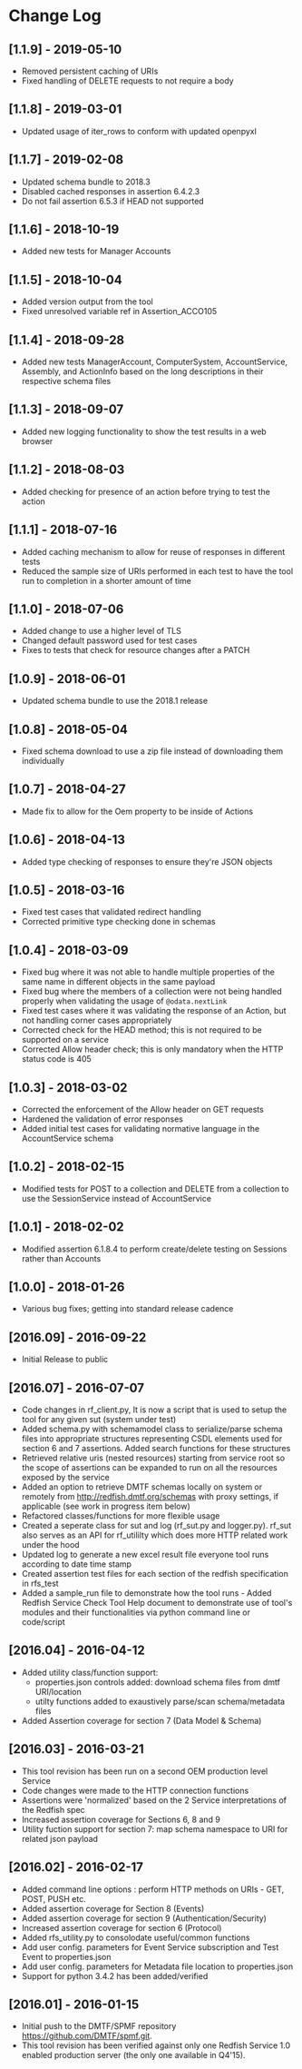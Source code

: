 # Change Log

## [1.1.9] - 2019-05-10
- Removed persistent caching of URIs
- Fixed handling of DELETE requests to not require a body

## [1.1.8] - 2019-03-01
- Updated usage of iter_rows to conform with updated openpyxl

## [1.1.7] - 2019-02-08
- Updated schema bundle to 2018.3
- Disabled cached responses in assertion 6.4.2.3
- Do not fail assertion 6.5.3 if HEAD not supported

## [1.1.6] - 2018-10-19
- Added new tests for Manager Accounts

## [1.1.5] - 2018-10-04
- Added version output from the tool
- Fixed unresolved variable ref in Assertion_ACCO105

## [1.1.4] - 2018-09-28
- Added new tests ManagerAccount, ComputerSystem, AccountService, Assembly, and ActionInfo based on the long descriptions in their respective schema files

## [1.1.3] - 2018-09-07
- Added new logging functionality to show the test results in a web browser

## [1.1.2] - 2018-08-03
- Added checking for presence of an action before trying to test the action

## [1.1.1] - 2018-07-16
- Added caching mechanism to allow for reuse of responses in different tests
- Reduced the sample size of URIs performed in each test to have the tool run to completion in a shorter amount of time

## [1.1.0] - 2018-07-06
- Added change to use a higher level of TLS
- Changed default password used for test cases
- Fixes to tests that check for resource changes after a PATCH

## [1.0.9] - 2018-06-01
- Updated schema bundle to use the 2018.1 release

## [1.0.8] - 2018-05-04
- Fixed schema download to use a zip file instead of downloading them individually

## [1.0.7] - 2018-04-27
- Made fix to allow for the Oem property to be inside of Actions

## [1.0.6] - 2018-04-13
- Added type checking of responses to ensure they're JSON objects

## [1.0.5] - 2018-03-16
- Fixed test cases that validated redirect handling
- Corrected primitive type checking done in schemas

## [1.0.4] - 2018-03-09
- Fixed bug where it was not able to handle multiple properties of the same name in different objects in the same payload
- Fixed bug where the members of a collection were not being handled properly when validating the usage of `@odata.nextLink`
- Fixed test cases where it was validating the response of an Action, but not handling corner cases appropriately
- Corrected check for the HEAD method; this is not required to be supported on a service
- Corrected Allow header check; this is only mandatory when the HTTP status code is 405

## [1.0.3] - 2018-03-02
- Corrected the enforcement of the Allow header on GET requests
- Hardened the validation of error responses
- Added initial test cases for validating normative language in the AccountService schema

## [1.0.2] - 2018-02-15
- Modified tests for POST to a collection and DELETE from a collection to use the SessionService instead of AccountService

## [1.0.1] - 2018-02-02
- Modified assertion 6.1.8.4 to perform create/delete testing on Sessions rather than Accounts

## [1.0.0] - 2018-01-26
- Various bug fixes; getting into standard release cadence

## [2016.09] - 2016-09-22
- Initial Release to public

## [2016.07] - 2016-07-07
- Code changes in rf_client.py, It is now a script that is used to setup the tool for any given sut (system under test)
- Added schema.py with schemamodel class to serialize/parse schema files into appropriate structures representing CSDL elements used for section 6 and 7 assertions. Added search functions for these structures
- Retrieved relative uris (nested resources) starting from service root so the scope of assertions can be expanded to run on all the resources exposed by the service
- Added an option to retrieve DMTF schemas locally on system or remotely from http://redfish.dmtf.org/schemas with proxy settings, if applicable (see work in progress item below)
- Refactored classes/functions for more flexible usage 
- Created a seperate class for sut and log (rf_sut.py and logger.py). rf_sut also serves as an API for rf_utililty which does more HTTP related work under the hood 
- Updated log to generate a new excel result file everyone tool runs according to date time stamp
- Created assertion test files for each section of the redfish specification in rfs_test
- Added a sample_run file to demonstrate how the tool runs - Added Redfish Service Check Tool Help document to demonstrate use of tool's modules and their functionalities via python command line or code/script

## [2016.04] - 2016-04-12
- Added utility class/function support:
    - properties.json controls added: download schema files from dmtf URI/location
    - utilty functions added to exaustively parse/scan schema/metadata files
- Added Assertion coverage for section 7 (Data Model & Schema)

## [2016.03] - 2016-03-21
- This tool revision has been run on a second OEM production level Service
- Code changes were made to the HTTP connection functions
- Assertions were 'normalized' based on the 2 Service interpretations of the Redfish spec 
- Increased assertion coverage for Sections 6, 8 and 9
- Utility fuction support for section 7: map schema namespace to URI for related json payload

## [2016.02] - 2016-02-17

- Added command line options : perform HTTP methods on URIs - GET, POST, PUSH etc.
- Added assertion coverage for  Section 8 (Events) 
- Added assertion coverage for section 9 (Authentication/Security)
- Increased assertion coverage for section 6 (Protocol)
- Added rfs_utility.py to consolodate useful/common functions
- Add user config. parameters for Event Service subscription and Test Event to properties.json
- Add user config. parameters for Metadata file location to properties.json
- Support for python 3.4.2 has been added/verified

## [2016.01] - 2016-01-15
- Initial push to the DMTF/SPMF repository https://github.com/DMTF/spmf.git. 
- This tool revision has been verified against only one Redfish Service 1.0 enabled production server (the only one available in Q4'15). 
